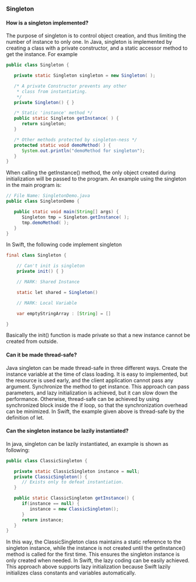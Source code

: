 ### Singleton
#### How is a singleton implemented?
The purpose of singleton is to control object creation, and thus limiting the number of instance to only one. In Java, singleton is implemented by creating a class with a private constructor, and a static accessor method to get the instance. For example
```Java
public class Singleton {

   private static Singleton singleton = new Singleton( );

   /* A private Constructor prevents any other
    * class from instantiating.
    */
   private Singleton() { }

   /* Static 'instance' method */
   public static Singleton getInstance( ) {
      return singleton;
   }

   /* Other methods protected by singleton-ness */
   protected static void demoMethod( ) {
      System.out.println("demoMethod for singleton");
   }
}
```
When calling the getInstance() method, the only object created during initialization will be passed to the program. An example using the singleton in the main program is:
```Java
// File Name: SingletonDemo.java
public class SingletonDemo {

   public static void main(String[] args) {
      Singleton tmp = Singleton.getInstance( );
      tmp.demoMethod( );
   }
}
```
In Swift, the following code implement singleton
```Java
final class Singleton {

    // Can't init is singleton
    private init() { }

    // MARK: Shared Instance

    static let shared = Singleton()

    // MARK: Local Variable

    var emptyStringArray : [String] = []

}
```
Basically the init() function is made private so that a new instance cannot be created from outside.
#### Can it be made thread-safe?
Java singleton can be made thread-safe in three different ways.
Create the instance variable at the time of class loading. It is easy to implemented, but the resource is used early, and the client application cannot pass any argument.
Synchronize the method to get instance. This approach can pass parameters, and lazy initialization is achieved, but it can slow down the performance.
Otherwise, thread-safe can be achieved by using synchronized block inside the if loop, so that the synchronization overhead can be minimized.
In Swift, the example given above is thread-safe by the definition of let.
#### Can the singleton instance be lazily instantiated?
In java, singleton can be lazily instantiated, an example is shown as following:
```Java
public class ClassicSingleton {

   private static ClassicSingleton instance = null;
   private ClassicSingleton() {
      // Exists only to defeat instantiation.
   }

   public static ClassicSingleton getInstance() {
      if(instance == null) {
         instance = new ClassicSingleton();
      }
      return instance;
   }
}
```
In this way, the ClassicSingleton class maintains a static reference to the singleton instance, while the instance is not created until the getInstance() method is called for the first time. This ensures the singleton instance is only created when needed.
In Swift, the lazy coding can be easily achieved. This approach above supports lazy initialization because Swift lazily initializes class constants and variables automatically.
